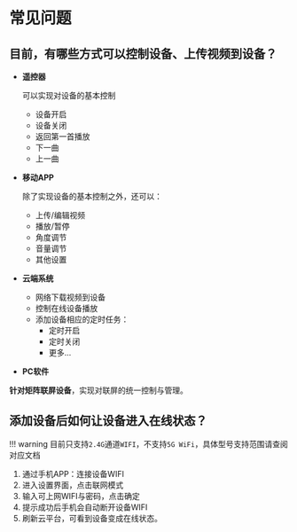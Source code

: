 # 常见问题

## 目前，有哪些方式可以控制设备、上传视频到设备？

- **遥控器**

    可以实现对设备的基本控制

    - 设备开启
    - 设备关闭
    - 返回第一首播放
    - 下一曲
    - 上一曲

-  **移动APP**

    除了实现设备的基本控制之外，还可以：

    - 上传/编辑视频
    - 播放/暂停
    - 角度调节
    - 音量调节
    - 其他设置

- **云端系统**
    - 网络下载视频到设备
    - 控制在线设备播放
    - 添加设备相应的定时任务：
        - 定时开启
        - 定时关闭
        - 更多...
    
- **PC软件**

**针对矩阵联屏设备**，实现对联屏的统一控制与管理。

## 添加设备后如何让设备进入在线状态？

!!! warning
    目前只支持`2.4G`通道`WIFI`，不支持`5G WiFi`，具体型号支持范围请查阅对应文档

1. 通过手机APP：连接设备WIFI
2. 进入设置界面，点击联网模式
3. 输入可上网WIFI与密码，点击确定
4. 提示成功后手机会自动断开设备WIFI
5. 刷新云平台，可看到设备变成在线状态。
